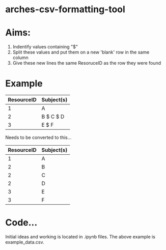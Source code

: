 # arches-csv-formatting-tool
# Aims: 
1. Indentify values containing "$"  
2. Split these values and put them on a new 'blank' row in the same column
3. Give these new lines the same ResoruceID as the row they were found


# Example 
| ResourceID  | Subject(s) |
|---|---|
| 1 |  A |
| 2 | B $ C $ D|
| 3 | E $ F |

 Needs to be converted to this... 

| ResourceID  | Subject(s) |
|---|---|
| 1 | A |
| 2 | B |
| 2 | C |
| 2 | D |
| 3 | E |
| 3 | F |

# Code...
Initial ideas and working is located in .ipynb files. The above example is example_data.csv.
